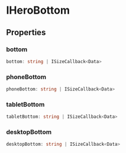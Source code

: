 # IHeroBottom

## Properties

### bottom

```ts
bottom: string | ISizeCallback<Data>
```

### phoneBottom

```ts
phoneBottom: string | ISizeCallback<Data>
```

### tabletBottom

```ts
tabletBottom: string | ISizeCallback<Data>
```

### desktopBottom

```ts
desktopBottom: string | ISizeCallback<Data>
```

